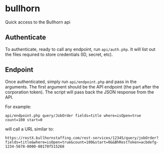 # bullhorn
Quick access to the Bullhorn api

## Authenticate

To authenticate, ready to call any endpoint, run `api/auth.php`. It will list out the files required to store credentials (ID, secret, etc).

## Endpoint

Once authenticated, simply run `api/endpoint.php` and pass in the arguments. The first argument should be the API endpoint (the part after the corporation token). The script will pass back the JSON response from the API.

For example:

`api/endpoint.php query/JobOrder fields=title where=isOpen=true count=100 start=0`

will call a URL similar to:

`https://restX.bullhornstaffing.com/rest-services/12345/query/jobOrder?fields=title&where=isOpen=true&count=100&start=0&&BhRestToken=acbdefg-1234-5678-0000-80170f515268`
